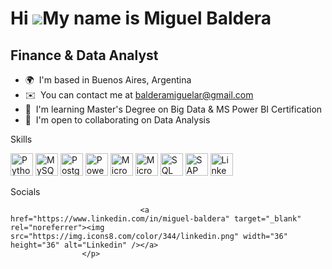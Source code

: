 Hi ![](https://user-images.githubusercontent.com/18350557/176309783-0785949b-9127-417c-8b55-ab5a4333674e.gif)My name is Miguel Baldera
======================================================================================================================================

Finance & Data Analyst
----------------------

*   🌍  I'm based in Buenos Aires, Argentina
*   ✉️  You can contact me at [balderamiguelar@gmail.com](mailto:balderamiguelar@gmail.com)
*   🧠  I'm learning Master's Degree on Big Data & MS Power BI Certification
*   🤝  I'm open to collaborating on Data Analysis 

Skills<p align="left">
                                <a href="https://www.python.org/" target="_blank" rel="noreferrer"><img src="https://raw.githubusercontent.com/danielcranney/readme-generator/main/public/icons/skills/python-colored.svg" width="36" height="36" alt="Python" /></a>
                                <a href="https://www.mysql.com/" target="_blank" rel="noreferrer"><img src="https://raw.githubusercontent.com/danielcranney/readme-generator/main/public/icons/skills/mysql-colored.svg" width="36" height="36" alt="MySQL" /></a>
                                <a href="https://www.postgresql.org/" target="_blank" rel="noreferrer"><img src="https://raw.githubusercontent.com/danielcranney/readme-generator/main/public/icons/skills/postgresql-colored.svg" width="36" height="36" alt="PostgreSQL" /></a>
                                <a href="https://powerbi.microsoft.com/en-au/" target="_blank" rel="noreferrer"><img src="https://img.icons8.com/color/344/power-bi.png" width="36" height="36" alt="Power BI" /></a>
                                <a href="https://www.microsoft.com/es-ar/microsoft-365?rtc=1" target="_blank" rel="noreferrer"><img src="https://img.icons8.com/color/344/office-365.png" width="36" height="36" alt="Microsoft 365" /></a>
                                <a href="https://www.microsoft.com/en-us/microsoft-365/excel" target="_blank" rel="noreferrer"><img src="https://img.icons8.com/color/344/ms-excel.png" width="36" height="36" alt="Microsoft Excel" /></a>
                                <a href="https://www.microsoft.com/en-us/sql-server/sql-server-downloads" target="_blank" rel="noreferrer"><img src="https://img.icons8.com/external-wanicon-lineal-color-wanicon/344/external-sql-server-big-data-wanicon-lineal-color-wanicon.png" width="36" height="36" alt="SQL Server" /></a>
                                <a href="https://www.sap.com" target="_blank" rel="noreferrer"><img src="https://img.icons8.com/color/344/sap.png" width="36" height="36" alt="SAP" /></a>
                                <a href="https://www.linkedin.com/in/miguel-baldera" target="_blank" rel="noreferrer"><img src="https://img.icons8.com/color/344/linkedin.png" width="36" height="36" alt="Linkedin" /></a>
                    
Socials

                                 <a href="https://www.linkedin.com/in/miguel-baldera" target="_blank" rel="noreferrer"><img src="https://img.icons8.com/color/344/linkedin.png" width="36" height="36" alt="Linkedin" /></a>
                    </p>
                  
                  
